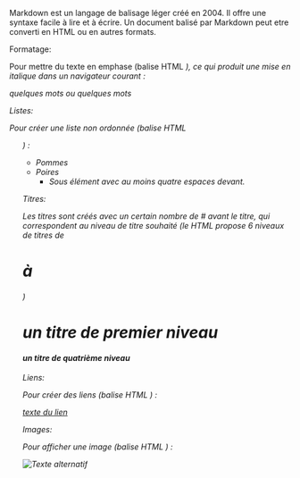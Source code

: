 
Markdown est un langage de balisage léger créé en 2004. Il offre une syntaxe facile à lire et à écrire. 
Un document balisé par Markdown peut etre converti en HTML ou en autres formats. 

Formatage:

Pour mettre du texte en emphase (balise HTML <em>), ce qui produit une mise en italique dans un navigateur courant :

*quelques mots* ou  _quelques mots_

Listes:

Pour créer une liste non ordonnée (balise HTML <ul>) :

* Pommes
* Poires
    * Sous élément avec au moins quatre espaces devant.

Titres:

Les titres sont créés avec un certain nombre de # avant le titre, qui correspondent au niveau de titre souhaité (le HTML propose 6 niveaux de titres de <h1> à <h6>)

# un titre de premier niveau
#### un titre de quatrième niveau


Liens:

Pour créer des liens (balise HTML <a>) :

[texte du lien](url_du_lien "texte pour le titre, facultatif")

Images:

Pour afficher une image (balise HTML <img>) :

![Texte alternatif](url_de_l'image "texte pour le titre, facultatif")



    






